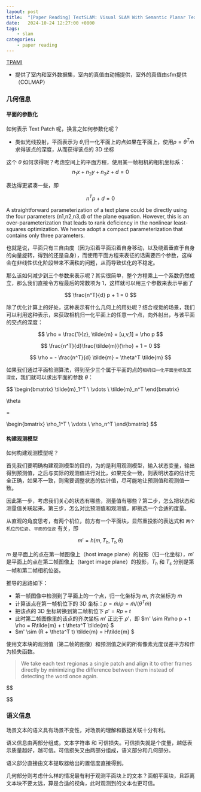 ```yaml
---
layout: post
title:  "[Paper Reading] TextSLAM: Visual SLAM With Semantic Planar Text Features"
date:   2024-10-24 12:27:00 +0800
tags: 
    - slam
categories:
    - paper reading
---
```



 
[TPAMI](https://ieeexplore.ieee.org/stamp/stamp.jsp?tp=&arnumber=10285400)

- 提供了室内和室外数据集，室内的真值由动捕提供，室外的真值由sfm提供（COLMAP）

### 几何信息
#### 平面的参数化

如何表示 Text Patch 呢，换言之如何参数化呢？
- 类似光线投射，平面表示为 $\theta$,归一化平面上的点如果在平面上，使用$\rho = \theta ^T \tilde{m}$ 求得该点的深度，从而获得该点的 3D 坐标

这个 $\theta$ 如何求得呢？考虑空间上的平面方程，使用某一帧相机的相机坐标系：
$$
n_1 x + n_2 y + n_3 z + d = 0
$$

表达得更紧凑一些，即

$$
n^Tp + d = 0
$$

 A straightforward parameterization of a text plane could be
 directly using the four parameters (n1,n2,n3,d) of the plane
 equation. However, this is an over-parameterization that leads
 to rank deficiency in the nonlinear least-squares optimization.
 We hence adopt a compact parameterization that contains only
 three parameters.

也就是说，平面只有三自由度（因为沿着平面沿着自身移动，以及绕着垂直于自身的向量旋转，得到的还是自身），而使用平面方程来表征的话需要四个参数，这样会在非线性优化阶段带来不满秩的问题，从而导致优化的不稳定。

那么该如何减少到三个参数来表示呢？其实很简单，整个方程乘上一个系数仍然成立，那么我们直接令方程最后的常数项为 1，这样就可以用三个参数来表示平面了

$$
\frac{n^T}{d} p + 1 = 0
$$

除了优化计算上的好处，这种表示有什么几何上的用处呢？结合视觉的场景，我们可以利用这种表示，来获取相机归一化平面上的任意一个点，向外射出，与该平面的交点的深度：

$$
\rho = \frac{1}{z}, \tilde{m} = [u,v,1] = \rho p
$$

$$
\frac{n^T}{d}\frac{\tilde{m}}{\rho} + 1 = 0
$$

$$
\rho = - \frac{n^T}{d} \tilde{m} = \theta^T \tilde{m}
$$

如果我们通过平面检测算法，得到至少三个属于平面的点的`相机归一化平面坐标及其深度`，我们就可以求出平面的参数 $\theta$：

$$
\begin{bmatrix}
\tilde{m}_1^T \\
\vdots \\
\tilde{m}_n^T
\end{bmatrix}

\theta

= 

\begin{bmatrix}
\rho_1^T \\
\vdots \\
\rho_n^T
\end{bmatrix}
$$

#### 构建观测模型

如何构建观测模型呢？

首先我们要明确构建观测模型的目的，为的是利用观测模型，输入状态变量，输出得到预测值，之后与实际的观测值进行对比，如果完全一致，则表明状态的估计完全正确，如果不一致，则需要调整状态的估计值，尽可能地让预测值和观测值一致。

因此第一步，考虑我们关心的状态有哪些，测量值有哪些？第二步，怎么把状态和测量值关联起来。第三步，怎么对比预测值和观测值，即挑选一个合适的度量。

从直观的角度思考，有两个机位，前方有一个平面块，显然重投影的表达式和 `两个机位的位姿`、`平面的位姿` 有关，即

$$
m' = h(m, T_h, T_t, \theta)
$$

$m$ 是平面上的点在第一帧图像上（host image plane）的投影（归一化坐标），$m'$ 是平面上的点在第二帧图像上（target image plane）的投影，$T_h$ 和 $T_s$ 分别是第一帧和第二帧相机位姿。

推导的思路如下：
- 第一帧图像中检测到了平面上的一个点，归一化坐标为 $m$, 齐次坐标为 $\tilde{m}$  
- 计算该点在第一帧机位下的 3D 坐标：$p = \tilde{m} / \rho = \tilde{m} / (\theta^T \tilde{m})$
- 把该点的 3D 坐标转换到第二帧机位下 $p' = Rp + t$
- 此时第二帧图像里的该点的齐次坐标 $m'$ 正比于 $\rho'$，即 $m' \sim R\rho p + t \rho = R\tilde{m} + t \theta^T \tilde{m} $
- $m' \sim (R + \theta^T t) \tilde{m} = H\tilde{m} $


使用文本块的观测值（第二帧的图像）和预测值之间的所有像素光度误差平方和作为损失函数。
> We take each text regionas a single patch and align
>  it to other frames directly by minimizing the difference
>  between them instead of detecting the word once again.

$$

$$


### 语义信息

场景文本的语义具有场景不变性，对场景的理解和数据关联十分有利。

语义信息由两部分组成，文本字符串 和 可信损失。可信损失就是个度量，越低表示质量越好，越可信。可信损失又由两部分组成，语义部分和几何部分。


语义部分直接由文本提取器给出的置信度直接得到。

几何部分则考虑什么样的情况最有利于观测平面块上的文本？面朝平面块，且距离文本块不要太远，算是合适的视角，此时观测到的文本也更可信。


